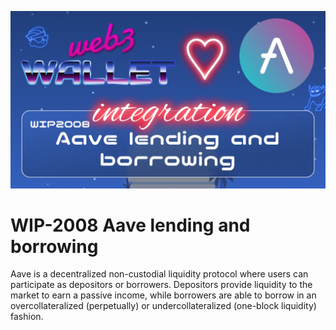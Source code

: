 [_metadata_:at_account]:- "@AaveAave"
![image](../v3/images/2008.png)

# WIP-2008 Aave lending and borrowing

Aave is a decentralized non-custodial liquidity protocol where users can participate as depositors or borrowers. Depositors provide liquidity to the market to earn a passive income, while borrowers are able to borrow in an overcollateralized (perpetually) or undercollateralized (one-block liquidity) fashion.
